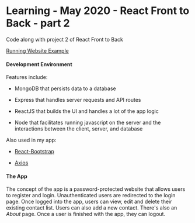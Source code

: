 # Learning - May 2020 - React Front to Back - part 2

Code along with project 2 of React Front to Back

[Running Website Example](https://robdlaws-mern-contact-keeper.herokuapp.com/)

#### Development Environment

Features include:

* MongoDB that persists data to a database

* Express that handles server requests and API routes

* ReactJS that builds the UI and handles a lot of the app logic

* Node that facilitates running javascript on the server and the interactions between the client, server, and database

Also used in my app:

* [React-Bootstrap](https://react-bootstrap.github.io)

* [Axios](https://www.npmjs.com/package/axios)

#### The App

The concept of the app is a password-protected website that allows users to register and login. Unauthenticated users are redirected to the login page. Once logged into the app, users can view, edit and delete their existing contact list. Users can also add a new contact. There's also an *About* page. Once a user is finished with the app, they can logout.